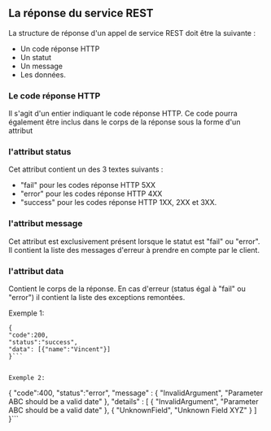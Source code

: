 ## La réponse du service REST
La structure de réponse d'un appel de service REST doit être la suivante :

- Un code réponse HTTP
- Un statut
- Un message
- Les données.

### Le code réponse HTTP
Il s'agit d'un entier indiquant le code réponse HTTP. Ce code pourra également être inclus dans le corps de la réponse sous la forme d'un attribut

### l'attribut status
Cet attribut contient un des 3 textes suivants :
- "fail" pour les codes réponse HTTP 5XX
- "error" pour les codes réponse HTTP 4XX
- "success" pour les codes réponse HTTP 1XX, 2XX et 3XX.

### l'attribut message
Cet attribut est exclusivement présent lorsque le statut est "fail" ou "error". Il contient la liste des messages d'erreur à prendre en compte par le client.

### l'attribut data
Contient le corps de la réponse. En cas d'erreur (status égal à "fail" ou "error") il contient la liste des exceptions remontées.

Exemple 1:
```
{
"code":200,
"status":"success",
"data": [{"name":"Vincent"}]
}```


Exemple 2:
```
{
"code":400,
"status":"error",
"message" :
        { 
            "InvalidArgument", 
            "Parameter ABC should be a valid date"
        },
"details" : 
    [
        { 
            "InvalidArgument", 
            "Parameter ABC should be a valid date"
        }, 
        { 
            "UnknownField", 
            "Unknown Field XYZ"
        }
    ]
}```

